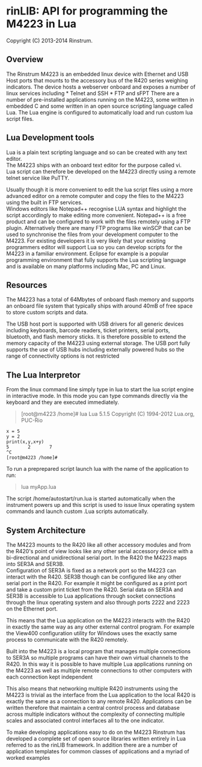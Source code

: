 # rinLIB: API for programming the M4223 in Lua 

Copyright (C) 2013-2014 Rinstrum.

## Overview

The Rinstrum M4223 is an embedded linux device with Ethernet and USB Host ports that mounts 
to the accessory bus of the R420 series weighing indicators.
The device hosts a webserver onboard and exposes a number of linux services including
    * Telnet and SSH
    * FTP and sFPT
There are a number of pre-installed applications running on the M4223, some written in embedded C 
and some written in an open source scripting language called Lua.
The Lua engine is configured to automatically load and run custom lua script files.

## Lua Development tools
Lua is a plain text scripting language and so can be created with any text editor.  
The M4223 ships with an onboard text editor for the purpose called vi.  
Lua script can therefore be developed on the M4223 directly using a remote telnet service like PuTTY.

Usually though it is more convenient to edit the lua script files using a more advanced editor on a remote computer and copy the files to the M4223 using the built in FTP services.  
Windows editors like Notepad++ recognise LUA syntax and highlight the script accordingly to make editing more convenient.  Notepad++ is a free product and can be configured to work with the files remotely using a FTP plugin.  Alternatively there are many FTP programs like winSCP that can be used to synchronise the files from your development computer to the M4223.
For existing developers it is very likely that your existing programmers editor will support Lua so you can develop scripts for the M4223 in a familiar environment.  Eclipse for example is a popular programming environment that fully supports the Lua scripting language and is available on many platforms including Mac, PC and Linux.

## Resources
The M4223 has a total of 64Mbytes of onboard flash memory and supports an onboard file system
that typically ships with around 40mB of free space to store custom scripts and data.

The USB host port is supported with USB drivers for all generic devices including keyboards, barcode readers, ticket printers, serial ports, bluetooth, and flash memory sticks.  It is therefore possible to extend the memory capacity of the M4223 using external storage.
The USB port fully supports the use of USB hubs including externally powered hubs so the range of connectivity options is not restricted
## The Lua Interpretor
From the linux command line simply type in lua<CR> to start the lua script engine in interactive mode.  In this mode you can type commands directly via the keyboard and they are executed immediately.

>[root@m4223 /home]# lua
Lua 5.1.5  Copyright (C) 1994-2012 Lua.org, PUC-Rio

    x = 5
    y = 2
    print(x,y,x+y)
    5       2       7
    ^C
    [root@m4223 /home]#

To run a preprepared script launch lua with the name of the application to run:
>
>lua myApp.lua
>

The script /home/autostart/run.lua is started automatically when the instrument powers up and this script is used to issue linux operating system commands and launch custom .Lua scripts automatically.

## System Architecture
The M4223 mounts to the R420 like all other accessory modules and from the R420's point of view looks like any other serial accessory device with a bi-directional and unidirectional serial port.  In the R420 the M4223 maps into SER3A and SER3B.  
Configuration of SER3A is fixed as a network port so the M4223 can interact with the R420.  SER3B though can be configured like any other serial port in the R420.  For example it might be configured as a print port and take a custom print ticket from the R420.
Serial data on SER3A and SER3B is accessible to Lua applications through socket connections through the linux operating system and also through ports 2222 and 2223 on the Ethernet port.

This means that the Lua application on the M4223 interacts with the R420 in exactly the same way as any other external control program.  For example the View400 configuration utility for Windows uses the exactly same process to communicate with the R420 remotely.

Built into the M4223 is a local program that manages multiple connections to SER3A so multiple programs can have their own virtual channels to the R420.  In this way it is possible to have multiple Lua applications running on the M4223 as well as multiple remote connections to other computers with each connection kept independent

This also means that networking multiple R420 instruments using the M4223 is trivial as the interface from the Lua application to the local R420 is exactly the same as a connection to any remote R420.  Applications can be written therefore that maintain a central control process and database across multiple indicators without the complexity of connecting multiple scales and associated control interfaces all to the one indicator.

To make developing applications easy to do on the M4223 Rinstrum has developed a complete set of open source libraries written entirely in Lua referred to as the rinLIB framework.  In addition there are a number of application templates for common classes of applications and a myriad of worked examples


